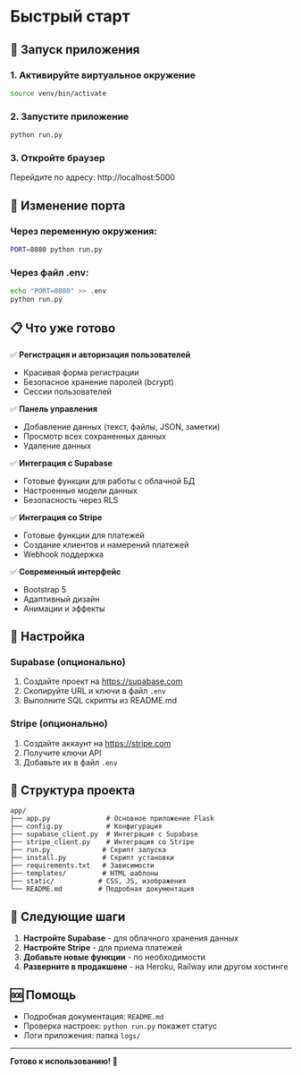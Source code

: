 # Быстрый старт

## 🚀 Запуск приложения

### 1. Активируйте виртуальное окружение
```bash
source venv/bin/activate
```

### 2. Запустите приложение
```bash
python run.py
```

### 3. Откройте браузер
Перейдите по адресу: http://localhost:5000

## 🔧 Изменение порта

### Через переменную окружения:
```bash
PORT=8080 python run.py
```

### Через файл .env:
```bash
echo "PORT=8080" >> .env
python run.py
```

## 📋 Что уже готово

✅ **Регистрация и авторизация пользователей**
- Красивая форма регистрации
- Безопасное хранение паролей (bcrypt)
- Сессии пользователей

✅ **Панель управления**
- Добавление данных (текст, файлы, JSON, заметки)
- Просмотр всех сохраненных данных
- Удаление данных

✅ **Интеграция с Supabase**
- Готовые функции для работы с облачной БД
- Настроенные модели данных
- Безопасность через RLS

✅ **Интеграция со Stripe**
- Готовые функции для платежей
- Создание клиентов и намерений платежей
- Webhook поддержка

✅ **Современный интерфейс**
- Bootstrap 5
- Адаптивный дизайн
- Анимации и эффекты

## 🔧 Настройка

### Supabase (опционально)
1. Создайте проект на https://supabase.com
2. Скопируйте URL и ключи в файл `.env`
3. Выполните SQL скрипты из README.md

### Stripe (опционально)
1. Создайте аккаунт на https://stripe.com
2. Получите ключи API
3. Добавьте их в файл `.env`

## 📁 Структура проекта

```
app/
├── app.py              # Основное приложение Flask
├── config.py           # Конфигурация
├── supabase_client.py  # Интеграция с Supabase
├── stripe_client.py    # Интеграция со Stripe
├── run.py             # Скрипт запуска
├── install.py         # Скрипт установки
├── requirements.txt   # Зависимости
├── templates/         # HTML шаблоны
├── static/           # CSS, JS, изображения
└── README.md         # Подробная документация
```

## 🎯 Следующие шаги

1. **Настройте Supabase** - для облачного хранения данных
2. **Настройте Stripe** - для приема платежей
3. **Добавьте новые функции** - по необходимости
4. **Разверните в продакшене** - на Heroku, Railway или другом хостинге

## 🆘 Помощь

- Подробная документация: `README.md`
- Проверка настроек: `python run.py` покажет статус
- Логи приложения: папка `logs/`

---

**Готово к использованию! 🎉**
